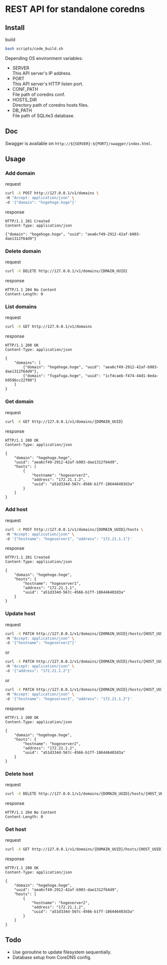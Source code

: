# REST API for standalone coredns

## Install

build

```bash
bash scripts/code_build.sh 
```

Depending OS environment variables:
- SERVER  
  This API server's IP address.
- PORT  
  This API server's HTTP listen port.
- CONF_PATH  
  File path of coredns conf.
- HOSTS_DIR  
  Directory path of coredns hosts files.
- DB_PATH  
  File path of SQLite3 database.
  
## Doc

Swagger is available on `http://${SERVER}:${PORT}/swagger/index.html`.

## Usage

### Add domain

request

```bash
curl -X POST http://127.0.0.1/v1/domains \
-H "Accept: application/json" \
-d '{"domain": "hogehoge.hoge"}'
```

response

```text
HTTP/1.1 201 Created
Content-Type: application/json

{"domain": "hogehoge.hoge", "uuid": "aea6cf49-2912-42af-b903-dae1312f64d9"}
```

### Delete domain

request

```bash
curl -X DELETE http://127.0.0.1/v1/domains/{DMAIN_UUID}
```

response

```text
HTTP/1.1 204 No Content
Content-Length: 0
```

### List domains

request

```bash
curl -X GET http://127.0.0.1/v1/domains
```

response

```text
HTTP/1.1 200 OK
Content-Type: application/json

{
    "domains": [
        {"domain": "hogehoge.hoge", "uuid": "aea6cf49-2912-42af-b903-dae1312f64d9"},
        {"domain": "fugafuga.hoge", "uuid": "1cf4caeb-f474-44d1-8eda-b9596cc22f00"}
    ]
}
```

### Get domain

request

```bash
curl -X GET http://127.0.0.1/v1/domains/{DOMAIN_UUID}
```

response

```text
HTTP/1.1 200 OK
Content-Type: application/json

{
    "domain": "hogehoge.hoge",
    "uuid": "aea6cf49-2912-42af-b903-dae1312f64d9",
    "hosts": [
        {
            "hostname": "hogeserver2",
            "address": "172.21.1.2",
            "uuid": "a51d334d-567c-4566-b1ff-186446403d3a"
        }
    ]
}
```


### Add host

request

```bash
curl -X POST http://127.0.0.1/v1/domains/{DOMAIN_UUID}/hosts \
-H "Accept: application/json" \
-d '{"hostname": "hogeserver1", "address": "172.21.1.1"}'
```

response

```text
HTTP/1.1 201 Created
Content-Type: application/json

{
    "domain": "hogehoge.hoge",
    "hosts": {
        "hostname": "hogeserver1",
        "address": "172.21.1.1",
        "uuid": "a51d334d-567c-4566-b1ff-186446403d3a"
    }
}
```

### Update host

request

```bash
curl -X PATCH http://127.0.0.1/v1/domains/{DOMAIN_UUID}/hosts/{HOST_UUID} \
-H "Accept: application/json" \
-d '{"hostname": "hogeserver2"}'
```

or

```bash
curl -X PATCH http://127.0.0.1/v1/domains/{DOMAIN_UUID}/hosts/{HOST_UUID} \
-H "Accept: application/json" \
-d '{"address": "172.21.1.2"}'
```

or

```bash
curl -X PATCH http://127.0.0.1/v1/domains/{DOMAIN_UUID}/hosts/{HOST_UUID} \
-H "Accept: application/json" \
-d '{"hostname": "hogeserver2", "address": "172.21.1.2"}'
```

response

```text
HTTP/1.1 200 OK
Content-Type: application/json

{
    "domain": "hogehoge.hoge",
    "hosts": {
        "hostname": "hogeserver2",
        "address": "172.21.1.2",
        "uuid": "a51d334d-567c-4566-b1ff-186446403d3a"
    }
}
```

### Delete host

request

```bash
curl -X DELETE http://127.0.0.1/v1/domains/{DOMAIN_UUID}/hosts/{HOST_UUID}
```

response

```text
HTTP/1.1 204 No Content
Content-Length: 0
```

### Get host

request

```bash
curl -X GET http://127.0.0.1/v1/domains/{DOMAIN_UUID}/hosts/{HOST_UUID}
```

response

```text
HTTP/1.1 200 OK
Content-Type: application/json

{
    "domain": "hogehoge.hoge",
    "uuid": "aea6cf49-2912-42af-b903-dae1312f64d9",
    "hosts": [
        {
            "hostname": "hogeserver2",
            "address": "172.21.1.2",
            "uuid": "a51d334d-567c-4566-b1ff-186446403d3a"
        }
    ]
}
```

## Todo
- Use goroutine to update filesystem sequentially.
- Database setup from CoreDNS config.